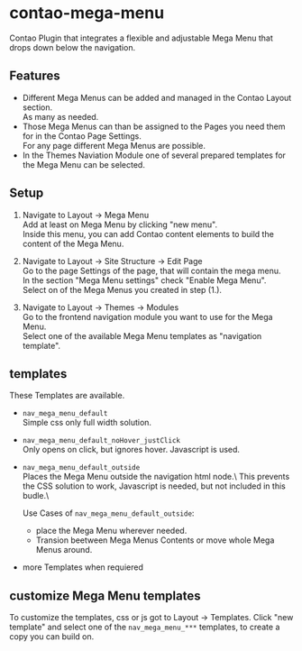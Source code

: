 # contao-mega-menu
Contao Plugin that integrates a flexible and adjustable Mega Menu that drops down below the navigation.

## Features
- Different Mega Menus can be added and managed in the Contao Layout section. \
As many as needed.
- Those Mega Menus can than be assigned to the Pages you need them for in the Contao Page Settings. \
For any page different Mega Menus are possible.
- In the Themes Naviation Module one of several prepared templates for the Mega Menu can be selected.

## Setup
1. Navigate to Layout -> Mega Menu \
Add at least on Mega Menu by clicking "new menu".\
Inside this menu, you can add Contao content elements to build the content of the Mega Menu.

2. Navigate to Layout -> Site Structure -> Edit Page \
Go to the page Settings of the page, that will contain the mega menu.\
In the section "Mega Menu settings" check "Enable Mega Menu".\
Select on of the Mega Menus you created in step (1.).
 
1. Navigate to Layout -> Themes -> Modules\
Go to the frontend navigation module you want to use for the Mega Menu.\
Select one of the available Mega Menu templates as "navigation template".


## templates
These Templates are available. 

- `nav_mega_menu_default`\
 Simple css only full width solution.
- `nav_mega_menu_default_noHover_justClick`\
Only opens on click, but ignores hover. Javascript is used.
- `nav_mega_menu_default_outside`\
  Places the Mega Menu outside the navigation html node.\ 
  This prevents the CSS solution to work, Javascript is needed, but not included in this budle.\
  
  Use Cases of `nav_mega_menu_default_outside`:
  -  place the Mega Menu wherever needed.
  -  Transion beetween Mega Menus Contents or move whole Mega Menus around.

- more Templates when requiered
 
 
 
## customize Mega Menu templates

To customize the templates, css or js got to Layout -> Templates.
Click "new template" and select one of the `nav_mega_menu_***` templates, to create a copy you can build on.


